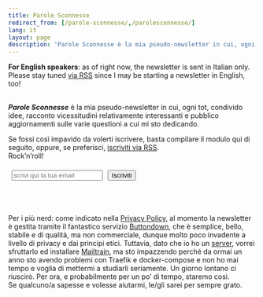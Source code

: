 ```yaml
---
title: Parole Sconnesse
redirect_from: [/parole-sconnesse/,/parolesconnesse/]
lang: it
layout: page
description: 'Parole Sconnesse è la mia pseudo-newsletter in cui, ogni tot, condivido idee, racconto vicessitudini relativamente interessanti e pubblico aggiornamenti sulle varie questioni a cui mi sto dedicando.'
---
```

<div lang='en' class='yellow box'>
	<b>For English speakers</b>: as of right now, the newsletter is sent in Italian only. Please stay tuned <a href='/feeds' target='_blank' title='tommi.space feeds'>via RSS</a> since I may be starting a newsletter in English, too!
</div>

<br>

**<cite>Parole Sconnesse</cite>** è la mia pseudo-newsletter in cui, ogni tot, condivido idee, racconto vicessitudini relativamente interessanti e pubblico aggiornamenti sulle varie questioni a cui mi sto dedicando.

Se fossi così impavido da volerti iscrivere, basta compilare il modulo qui di seguito, oppure, se preferisci, [iscriviti via RSS](https://buttondown.email/tommi/rss 'Il feed RSS di Parole Sconnesse').  
Rock’n’roll!

<form method='post' action='https://newsletter.tommi.space/subscription/form' target='popupwindow' class='flex listmonk-form'>
  <input type='hidden' name='nonce'>
  <input type='email' name='email' required placeholder='scrivi qui la tua email' style='margin: .5em'>
  <input type='text' style='display: none' name='name' placeholder='Nome (facoltativo)'>
  <input id='8ccad' style='display: none' type='checkbox' name='l' checked value='8ccad8ec-d1d3-425e-a8db-14fa3b2518e8'>
  <label for='8ccad' style='display: none'>Parole Sconnesse</label>
  <input class='blue written button' type='submit' value='Iscriviti'>
</form>

<br>
<br>

Per i più nerd: come indicato nella [Privacy Policy](/it/privacy-policy 'Privacy Policy'), al momento la newsletter è gestita tramite il fantastico servizio [Buttondown](https://buttondown.email 'Buttodown'), che è semplice, bello, stabile e di qualità, ma non commerciale, dunque molto poco invadente a livello di privacy e dai principi etici. Tuttavia, dato che io ho un [server](/server 'Server'), vorrei sfruttarlo ed installare [Mailtrain](https://mailtrain.org 'Mailtrain'), ma sto impazzendo perché da ormai un anno sto avendo problemi con Traefik e docker-compose e non ho mai tempo e voglia di mettermi a studiarli seriamente. Un giorno lontano ci riuscirò. Per ora, e probabilmente per un po’ di tempo, staremo così.  
Se qualcuno/a sapesse e volesse aiutarmi, le/gli sarei per sempre grato.
